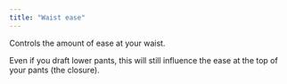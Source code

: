 ```yaml
---
title: "Waist ease"
---
```


Controls the amount of ease at your waist.

Even if you draft lower pants, this will still influence the ease
at the top of your pants (the closure).




